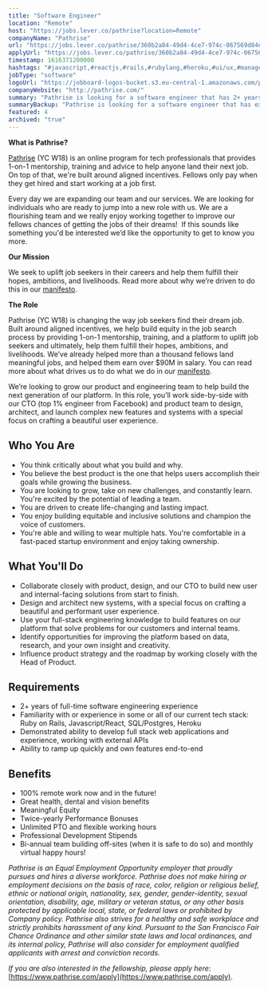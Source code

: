 ```yaml
---
title: "Software Engineer"
location: "Remote"
host: "https://jobs.lever.co/pathrise?location=Remote"
companyName: "Pathrise"
url: "https://jobs.lever.co/pathrise/360b2a84-49d4-4ce7-974c-067569d84e2f"
applyUrl: "https://jobs.lever.co/pathrise/360b2a84-49d4-4ce7-974c-067569d84e2f/apply"
timestamp: 1616371200000
hashtags: "#javascript,#reactjs,#rails,#rubylang,#heroku,#ui/ux,#management,#postgresql"
jobType: "software"
logoUrl: "https://jobboard-logos-bucket.s3.eu-central-1.amazonaws.com/pathrise"
companyWebsite: "http://pathrise.com/"
summary: "Pathrise is looking for a software engineer that has 2+ years of full-time software engineering experience."
summaryBackup: "Pathrise is looking for a software engineer that has experience in: #ui/ux, #javascript, #reactjs."
featured: 4
archived: "true"
---
```


**What is Pathrise?**

[Pathrise](https://www.pathrise.com/) (YC W18) is an online program for tech professionals that provides 1-on-1 mentorship, training and advice to help anyone land their next job. On top of that, we're built around aligned incentives. Fellows only pay when they get hired and start working at a job first.

Every day we are expanding our team and our services. We are looking for individuals who are ready to jump into a new role with us. We are a flourishing team and we really enjoy working together to improve our fellows chances of getting the jobs of their dreams!  If this sounds like something you'd be interested we’d like the opportunity to get to know you more.

**Our Mission**

We seek to uplift job seekers in their careers and help them fulfill their hopes, ambitions, and livelihoods. Read more about why we’re driven to do this in our [manifesto](https://www.pathrise.com/manifesto).

**The Role**

Pathrise (YC W18) is changing the way job seekers find their dream job. Built around aligned incentives, we help build equity in the job search process by providing 1-on-1 mentorship, training, and a platform to uplift job seekers and ultimately, help them fulfill their hopes, ambitions, and livelihoods. We’ve already helped more than a thousand fellows land meaningful jobs, and helped them earn over $90M in salary. You can read more about what drives us to do what we do in our [manifesto](https://www.pathrise.com/manifesto).

We’re looking to grow our product and engineering team to help build the next generation of our platform. In this role, you’ll work side-by-side with our CTO (top 1% engineer from Facebook) and product team to design, architect, and launch complex new features and systems with a special focus on crafting a beautiful user experience.

## Who You Are

*   You think critically about what you build and why.
*   You believe the best product is the one that helps users accomplish their goals while growing the business.
*   You are looking to grow, take on new challenges, and constantly learn. You're excited by the potential of leading a team.
*   You are driven to create life-changing and lasting impact.
*   You enjoy building equitable and inclusive solutions and champion the voice of customers.
*   You're able and willing to wear multiple hats. You're comfortable in a fast-paced startup environment and enjoy taking ownership.

## What You'll Do

*   Collaborate closely with product, design, and our CTO to build new user and internal-facing solutions from start to finish.
*   Design and architect new systems, with a special focus on crafting a beautiful and performant user experience.
*   Use your full-stack engineering knowledge to build features on our platform that solve problems for our customers and internal teams.
*   Identify opportunities for improving the platform based on data, research, and your own insight and creativity.
*   Influence product strategy and the roadmap by working closely with the Head of Product.

## Requirements

*   2+ years of full-time software engineering experience
*   Familiarity with or experience in some or all of our current tech stack: Ruby on Rails, Javascript/React, SQL/Postgres, Heroku
*   Demonstrated ability to develop full stack web applications and experience, working with external APIs
*   Ability to ramp up quickly and own features end-to-end

## Benefits

*   100% remote work now and in the future!
*   Great health, dental and vision benefits 
*   Meaningful Equity 
*   Twice-yearly Performance Bonuses
*   Unlimited PTO and flexible working hours
*   Professional Development Stipends
*   Bi-annual team building off-sites (when it is safe to do so) and monthly virtual happy hours!

_Pathrise is an Equal Employment Opportunity employer that proudly pursues and hires a diverse workforce. Pathrise does not make hiring or employment decisions on the basis of race, color, religion or religious belief, ethnic or national origin, nationality, sex, gender, gender-identity, sexual orientation, disability, age, military or veteran status, or any other basis protected by applicable local, state, or federal laws or prohibited by Company policy. Pathrise also strives for a healthy and safe workplace and strictly prohibits harassment of any kind. Pursuant to the San Francisco Fair Chance Ordinance and other similar state laws and local ordinances, and its internal policy, Pathrise will also consider for employment qualified applicants with arrest and conviction records._

_If you are also interested in the fellowship, please apply here_: [https://www.pathrise.com/apply](https://www.pathrise.com/apply).
